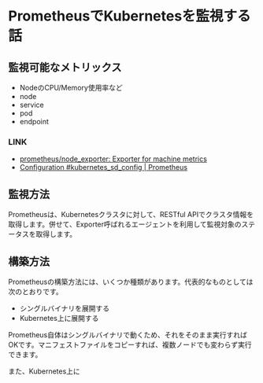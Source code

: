 # PrometheusでKubernetesを監視する話

## 監視可能なメトリックス

- NodeのCPU/Memory使用率など
- node
- service
- pod
- endpoint

### LINK

- [prometheus/node_exporter: Exporter for machine metrics](https://github.com/prometheus/node_exporter)
- [Configuration #kubernetes_sd_config | Prometheus](https://prometheus.io/docs/prometheus/latest/configuration/configuration/#kubernetes_sd_config)

## 監視方法

Prometheusは、Kubernetesクラスタに対して、RESTful APIでクラスタ情報を取得します。併せて、Exporter呼ばれるエージェントを利用して監視対象のステータスを取得します。

## 構築方法

Prometheusの構築方法には、いくつか種類があります。代表的なものとしては次のとおりです。

- シングルバイナリを展開する
- Kubernetes上に展開する

Prometheus自体はシングルバイナリで動くため、それをそのまま実行すればOKです。マニフェストファイルをコピーすれば、複数ノードでも変わらず実行できます。

また、Kubernetes上に
